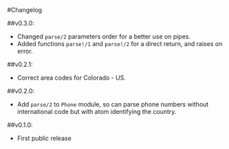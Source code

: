 #Changelog

##v0.3.0:
  * Changed `parse/2` parameters order for a better use on pipes.
  * Added functions `parse!/1` and `parse!/2` for a direct return, and raises on error.

##v0.2.1:
  * Correct area codes for Colorado - US.

##v0.2.0:
  * Add `parse/2` to `Phone` module, so can parse phone numbers without international code but with atom identifying the country.

##v0.1.0:
  * First public release

